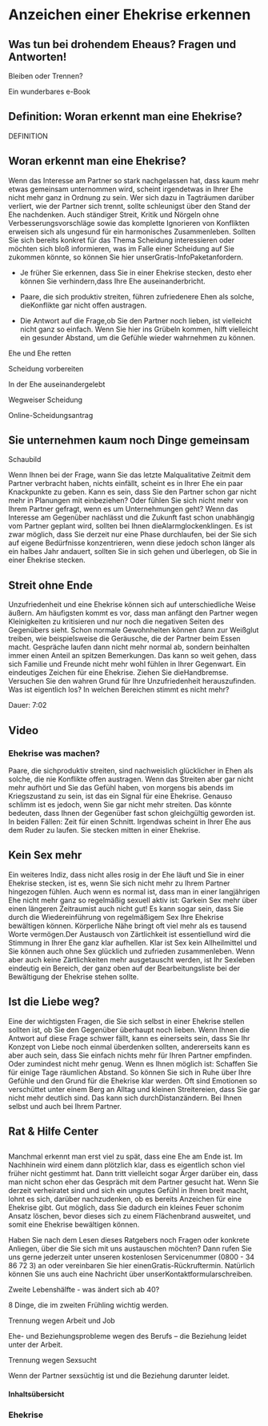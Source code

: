 # Anzeichen einer Ehekrise erkennen

## Was tun bei drohendem Eheaus? Fragen und Antworten!

Bleiben oder Trennen?

Ein wunderbares e-Book

## Definition: Woran erkennt man eine Ehekrise?

DEFINITION

## Woran erkennt man eine Ehekrise?

Wenn das Interesse am Partner so stark nachgelassen hat, dass kaum mehr etwas gemeinsam unternommen wird, scheint irgendetwas in Ihrer Ehe nicht mehr ganz in Ordnung zu sein. Wer sich dazu in Tagträumen darüber verliert, wie der Partner sich trennt, sollte schleunigst über den Stand der Ehe nachdenken. Auch ständiger Streit, Kritik und Nörgeln ohne Verbesserungsvorschläge sowie das komplette Ignorieren von Konflikten erweisen sich als ungesund für ein harmonisches Zusammenleben. Sollten Sie sich bereits konkret für das Thema Scheidung interessieren oder möchten sich bloß informieren, was im Falle einer Scheidung auf Sie zukommen könnte, so können Sie hier unserGratis-InfoPaketanfordern.

- Je früher Sie erkennen, dass Sie in einer Ehekrise stecken, desto eher können Sie verhindern,dass Ihre Ehe auseinanderbricht.

- Paare, die sich produktiv streiten, führen zufriedenere Ehen als solche, dieKonflikte gar nicht offen austragen.

- Die Antwort auf die Frage,ob Sie den Partner noch lieben, ist vielleicht nicht ganz so einfach. Wenn Sie hier ins Grübeln kommen, hilft vielleicht ein gesunder Abstand, um die Gefühle wieder wahrnehmen zu können.

Ehe und Ehe retten

Scheidung vorbereiten

In der Ehe auseinandergelebt

Wegweiser Scheidung

Online-Scheidungsantrag

## Sie unternehmen kaum noch Dinge gemeinsam

Schaubild

Wenn Ihnen bei der Frage, wann Sie das letzte Malqualitative Zeitmit dem Partner verbracht haben, nichts einfällt, scheint es in Ihrer Ehe ein paar Knackpunkte zu geben. Kann es sein, dass Sie den Partner schon gar nicht mehr in Planungen mit einbeziehen? Oder fühlen Sie sich nicht mehr von Ihrem Partner gefragt, wenn es um Unternehmungen geht? Wenn das Interesse am Gegenüber nachlässt und die Zukunft fast schon unabhängig vom Partner geplant wird, sollten bei Ihnen dieAlarmglockenklingen. Es ist zwar möglich, dass Sie derzeit nur eine Phase durchlaufen, bei der Sie sich auf eigene Bedürfnisse konzentrieren, wenn diese jedoch schon länger als ein halbes Jahr andauert, sollten Sie in sich gehen und überlegen, ob Sie in einer Ehekrise stecken.

## Streit ohne Ende

Unzufriedenheit und eine Ehekrise können sich auf unterschiedliche Weise äußern. Am häufigsten kommt es vor, dass man anfängt den Partner wegen Kleinigkeiten zu kritisieren und nur noch die negativen Seiten des Gegenübers sieht. Schon normale Gewohnheiten können dann zur Weißglut treiben, wie beispielsweise die Geräusche, die der Partner beim Essen macht. Gespräche laufen dann nicht mehr normal ab, sondern beinhalten immer einen Anteil an spitzen Bemerkungen. Das kann so weit gehen, dass sich Familie und Freunde nicht mehr wohl fühlen in Ihrer Gegenwart. Ein eindeutiges Zeichen für eine Ehekrise. Ziehen Sie dieHandbremse. Versuchen Sie den wahren Grund für Ihre Unzufriedenheit herauszufinden. Was ist eigentlich los? In welchen Bereichen stimmt es nicht mehr?

Dauer: 7:02

## Video

### Ehekrise was machen?

Paare, die sichproduktiv streiten, sind nachweislich glücklicher in Ehen als solche, die nie Konflikte offen austragen. Wenn das Streiten aber gar nicht mehr aufhört und Sie das Gefühl haben, von morgens bis abends im Kriegszustand zu sein, ist das ein Signal für eine Ehekrise. Genauso schlimm ist es jedoch, wenn Sie gar nicht mehr streiten. Das könnte bedeuten, dass Ihnen der Gegenüber fast schon gleichgültig geworden ist. In beiden Fällen: Zeit für einen Schnitt. Irgendwas scheint in Ihrer Ehe aus dem Ruder zu laufen. Sie stecken mitten in einer Ehekrise.

## Kein Sex mehr

Ein weiteres Indiz, dass nicht alles rosig in der Ehe läuft und Sie in einer Ehekrise stecken, ist es, wenn Sie sich nicht mehr zu Ihrem Partner hingezogen fühlen. Auch wenn es normal ist, dass man in einer langjährigen Ehe nicht mehr ganz so regelmäßig sexuell aktiv ist: Garkein Sex mehr über einen längeren Zeitraumist auch nicht gut! Es kann sogar sein, dass Sie durch die Wiedereinführung von regelmäßigem Sex Ihre Ehekrise bewältigen können. Körperliche Nähe bringt oft viel mehr als es tausend Worte vermögen.Der Austausch von Zärtlichkeit ist essentiellund wird die Stimmung in Ihrer Ehe ganz klar aufhellen. Klar ist Sex kein Allheilmittel und Sie können auch ohne Sex glücklich und zufrieden zusammenleben. Wenn aber auch keine Zärtlichkeiten mehr ausgetauscht werden, ist Ihr Sexleben eindeutig ein Bereich, der ganz oben auf der Bearbeitungsliste bei der Bewältigung der Ehekrise stehen sollte.

## Ist die Liebe weg?

Eine der wichtigsten Fragen, die Sie sich selbst in einer Ehekrise stellen sollten ist, ob Sie den Gegenüber überhaupt noch lieben. Wenn Ihnen die Antwort auf diese Frage schwer fällt, kann es einerseits sein, dass Sie Ihr Konzept von Liebe noch einmal überdenken sollten, andererseits kann es aber auch sein, dass Sie einfach nichts mehr für Ihren Partner empfinden. Oder zumindest nicht mehr genug. Wenn es Ihnen möglich ist: Schaffen Sie für einige Tage räumlichen Abstand. So können Sie sich in Ruhe über Ihre Gefühle und den Grund für die Ehekrise klar werden. Oft sind Emotionen so verschüttet unter einem Berg an Alltag und kleinen Streitereien, dass Sie gar nicht mehr deutlich sind. Das kann sich durchDistanzändern. Bei Ihnen selbst und auch bei Ihrem Partner.

## Rat & Hilfe Center

## 

Manchmal erkennt man erst viel zu spät, dass eine Ehe am Ende ist. Im Nachhinein wird einem dann plötzlich klar, dass es eigentlich schon viel früher nicht gestimmt hat. Dann tritt vielleicht sogar Ärger darüber ein, dass man nicht schon eher das Gespräch mit dem Partner gesucht hat. Wenn Sie derzeit verheiratet sind und sich ein ungutes Gefühl in Ihnen breit macht, lohnt es sich, darüber nachzudenken, ob es bereits Anzeichen für eine Ehekrise gibt. Gut möglich, dass Sie dadurch ein kleines Feuer schonim Ansatz löschen, bevor dieses sich zu einem Flächenbrand ausweitet, und somit eine Ehekrise bewältigen können.

Haben Sie nach dem Lesen dieses Ratgebers noch Fragen oder konkrete Anliegen, über die Sie sich mit uns austauschen möchten? Dann rufen Sie uns gerne jederzeit unter unseren kostenlosen Servicenummer (0800 - 34 86 72 3) an oder vereinbaren Sie hier einenGratis-Rückruftermin. Natürlich können Sie uns auch eine Nachricht über unserKontaktformularschreiben.

Zweite Lebenshälfte - was ändert sich ab 40?

8 Dinge, die im zweiten Frühling wichtig werden.

Trennung wegen Arbeit und Job

Ehe- und Beziehungsprobleme wegen des Berufs – die Beziehung leidet unter der Arbeit.

Trennung wegen Sexsucht

Wenn der Partner sexsüchtig ist und die Beziehung darunter leidet.

#### Inhaltsübersicht

### Ehekrise